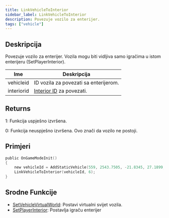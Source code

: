 ```yaml
---
title: LinkVehicleToInterior
sidebar_label: LinkVehicleToInterior
description: Povezuje vozilo za enterijer.
tags: ["vehicle"]
---
```


## Deskripcija

Povezuje vozilo za enterijer. Vozila mogu biti vidljiva samo igračima u istom enterijeru (SetPlayerInterior).

| Ime        | Deskripcija                                          |
| ---------- | ---------------------------------------------------- |
| vehicleid  | ID vozila za povezati sa enterijerom.                |
| interiorid | [Interior ID](../resources/interiorids) za povezati. |

## Returns

1: Funkcija uspješno izvršena.

0: Funkcija neuspješno izvršena. Ovo znači da vozilo ne postoji.

## Primjeri

```c
public OnGameModeInit()
{
    new vehicleId = AddStaticVehicle(559, 2543.7505, -21.8345, 27.1899, 52.6054, -1, -1);
    LinkVehicleToInterior(vehicleId, 6);
}
```

## Srodne Funkcije

- [SetVehicleVirtualWorld](SetVehicleVirtualWorld): Postavi virtualni svijet vozila.
- [SetPlayerInterior](SetPlayerInterior): Postavlja igraču enterijer
